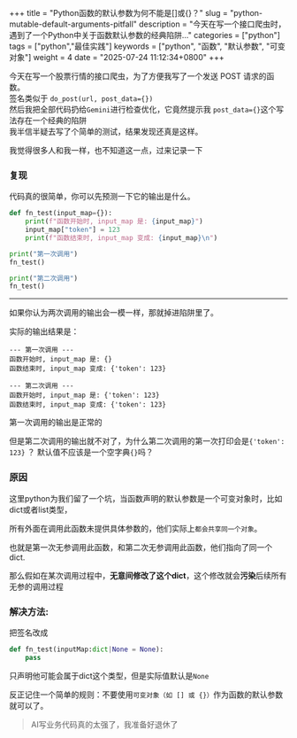 +++
title = "Python函数的默认参数为何不能是[]或{}？"
slug = "python-mutable-default-arguments-pitfall"
description = "今天在写一个接口爬虫时，遇到了一个Python中关于函数默认参数的经典陷阱..."
categories = ["python"]
tags = ["python","最佳实践"]
keywords = ["python", "函数", "默认参数", "可变对象"]
weight = 4
date = "2025-07-24 11:12:34+0800"
+++


今天在写一个股票行情的接口爬虫，为了方便我写了一个发送 POST 请求的函数。  
签名类似于 `do_post(url, post_data={})`  
然后我把全部代码扔给`Gemini`进行检查优化，它竟然提示我 `post_data={}`这个写法存在一个经典的陷阱  
我半信半疑去写了个简单的测试，结果发现还真是这样。  

我觉得很多人和我一样，也不知道这一点，过来记录一下


### 复现
代码真的很简单，你可以先预测一下它的输出是什么。

```python
def fn_test(input_map={}):
	print(f"函数开始时, input_map 是: {input_map}")
	input_map["token"] = 123
	print(f"函数结束时, input_map 变成: {input_map}\n")

print("第一次调用")
fn_test()

print("第二次调用")
fn_test()
```

---


如果你认为两次调用的输出会一模一样，那就掉进陷阱里了。

实际的输出结果是：

```
--- 第一次调用 ---
函数开始时, input_map 是: {}
函数结束时, input_map 变成: {'token': 123}

--- 第二次调用 ---
函数开始时, input_map 是: {'token': 123}
函数结束时, input_map 变成: {'token': 123}
```

第一次调用的输出是正常的


但是第二次调用的输出就不对了，为什么第二次调用的第一次打印会是`{'token': 123}` ？ 默认值不应该是一个空字典`{}`吗？

### 原因
这里python为我们留了一个坑，当函数声明的默认参数是一个可变对象时，比如dict或者list类型，

所有外面在调用此函数未提供具体参数的，他们实际上`都会共享同一个对象`。

也就是第一次无参调用此函数，和第二次无参调用此函数，他们指向了同一个dict.

那么假如在某次调用过程中，**无意间修改了这个dict**，这个修改就会**污染**后续所有无参的调用过程

### 解决方法:

把签名改成

```python
def fn_test(inputMap:dict|None = None):
    pass
```

只声明他可能会属于dict这个类型，但是实际值默认是`None`

反正记住一个简单的规则：不要使用`可变对象（如 [] 或 {}）`作为函数的默认参数就可以了。

> AI写业务代码真的太强了，我准备好退休了






